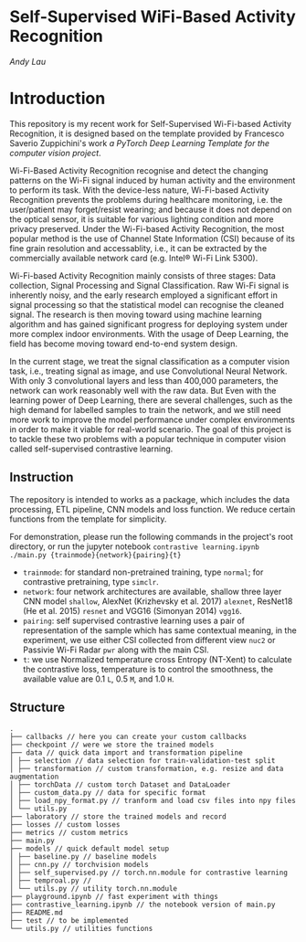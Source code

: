 # Self-Supervised WiFi-Based Activity Recognition

*Andy Lau*

# Introduction
This repository is my recent work for Self-Supervised Wi-Fi-based Activity Recognition, it is designed based on the template provided by Francesco Saverio Zuppichini's work *a PyTorch Deep Learning Template for the computer vision project*.

Wi-Fi-Based Activity Recognition recognise and detect the changing patterns on the Wi-Fi signal induced by human activity and the environment to perform its task. With the device-less nature, Wi-Fi-based Activity Recognition prevents the problems during healthcare monitoring, i.e. the user/patient may forget/resist wearing; and because it does not depend on the optical sensor, it is suitable for various lighting condition and more privacy preserved. Under the Wi-Fi-based Activity Recognition, the most popular method is the use of Channel State Information (CSI) because of its fine grain resolution and accessablity, i.e., it can be extracted by the commercially available network card (e.g. Intel® Wi-Fi Link 5300).

Wi-Fi-based Activity Recognition mainly consists of three stages: Data collection, Signal Processing and Signal Classification. Raw Wi-Fi signal is inherently noisy, and the early research employed a significant effort in signal processing so that the statistical model can recognise the cleaned signal. The research is then moving toward using machine learning algorithm and has gained significant progress for deploying system under more complex indoor environments. With the usage of Deep Learning, the field has become moving toward end-to-end system design.

In the current stage, we treat the signal classification as a computer vision task, i.e., treating signal as image, and use Convolutional Neural Network. With only 3 convolutional layers and less than 400,000 parameters, the network can work reasonably well with the raw data. But Even with the learning power of Deep Learning, there are several challenges, such as the high demand for labelled samples to train the network, and we still need more work to improve the model performance under complex environments in order to make it viable for real-world scenario. The goal of this project is to tackle these two problems with a popular technique in computer vision called self-supervised contrastive learning.

## Instruction
The repository is intended to works as a package, which includes the data processing, ETL pipeline, CNN models and loss function. We reduce certain functions from the template for simplicity.

For demonstration, please run the following commands in the project's root directory, or run the jupyter notebook `contrastive learning.ipynb` `./main.py {trainmode}{network}{pairing}{t}`
- `trainmode`: for standard non-pretrained training, type `normal`; for contrastive pretraining, type `simclr`.
- `network`: four network architectures are available, shallow three layer CNN model `shallow`, AlexNet (Krizhevsky et al. 2017) `alexnet`, ResNet18 (He et al. 2015) `resnet` and VGG16 (Simonyan 2014) `vgg16`.
- `pairing`: self supervised contrastive learning uses a pair of representation of the sample which has same contextual meaning, in the experiment, we use either CSI collected from different view `nuc2` or Passivie Wi-Fi Radar `pwr` along with the main CSI.
- `t`: we use Normalized temperature cross Entropy (NT-Xent) to calculate the contrastive loss, temperature is to control the smoothness, the available value are 0.1 `L`, 0.5 `M`, and 1.0 `H`.

## Structure
```
.
├── callbacks // here you can create your custom callbacks
├── checkpoint // were we store the trained models
├── data // quick data import and transformation pipeline
│ ├── selection // data selection for train-validation-test split
│ ├── transformation // custom transformation, e.g. resize and data augmentation
│ ├── torchData // custom torch Dataset and DataLoader
│ ├── custom_data.py // data for specific format
│ ├── load_npy_format.py // tranform and load csv files into npy files
│ └── utils.py
├── laboratory // store the trained models and record
├── losses // custom losses
├── metrics // custom metrics
├── main.py
├── models // quick default model setup
│ ├── baseline.py // baseline models
│ ├── cnn.py // torchvision models
│ ├── self_supervised.py // torch.nn.module for contrastive learning
│ ├── temproal.py //
│ └── utils.py // utility torch.nn.module
├── playground.ipynb // fast experiment with things
├── contrastive_learning.ipynb // the notebook version of main.py
├── README.md
├── test // to be implemented
└── utils.py // utilities functions
```
